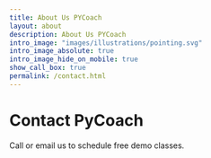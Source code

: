 ```yaml
---
title: About Us PYCoach 
layout: about
description: About Us PYCoach 
intro_image: "images/illustrations/pointing.svg"
intro_image_absolute: true
intro_image_hide_on_mobile: true
show_call_box: true
permalink: /contact.html
---
```


# Contact PyCoach 

Call or email us to schedule free demo classes.